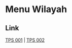 # Menu Wilayah

## Link

[TPS 001](https://github.com/gigit-pemilu/pemilu-2024-62-kalimantan-tengah/tree/main/pileg-dpr/hitung-suara/sub/62-kalimantan-tengah/sub/04-barito-selatan/sub/06-dusun-selatan/sub/2016-muara-ripung/sub/001-tps)
 | 
[TPS 002](https://github.com/gigit-pemilu/pemilu-2024-62-kalimantan-tengah/tree/main/pileg-dpr/hitung-suara/sub/62-kalimantan-tengah/sub/04-barito-selatan/sub/06-dusun-selatan/sub/2016-muara-ripung/sub/002-tps)

